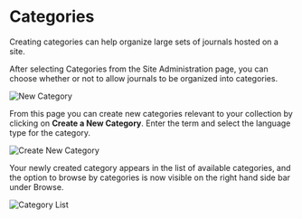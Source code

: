 # Categories

Creating categories can help organize large sets of journals hosted on a site.

After selecting Categories from the Site Administration page, you can choose whether or not to allow journals to be organized into categories.

![New Category](images/chapter4/sa_categories.png)

From this page you can create new categories relevant to your collection by clicking on **Create a New Category**. Enter the term and select the language type for the category.

![Create New Category](images/chapter4/sa_new_category.png)

Your newly created category appears in the list of available categories, and the option to browse by categories is now visible on the right hand side bar under Browse.

![Category List](images/chapter4/sa_cat_list.png)
